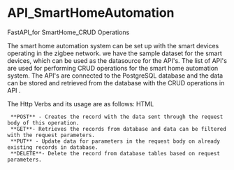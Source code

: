 # API_SmartHomeAutomation
FastAPI_for SmartHome_CRUD Operations

The smart home automation system can be set up with the smart devices operating in the zigbee network.  we have the sample dataset for the smart devices, which can be used as the datasource for the API's. The list of API's are used for performing CRUD operations for the smart home automation system.  The API's are connected to the PostgreSQL database and the data can be stored and retrieved from the  database with the CRUD operations in API .

The Http Verbs and its usage are as follows: 
				HTML

     **POST** - Creates the record with the data sent through the request body of this operation.
     **GET**- Retrieves the records from database and data can be filtered with the request parameters. 
     **PUT** - Update data for parameters in the request body on already existing records in database. 
     **DELETE**- Delete the record from database tables based on request parameters.


